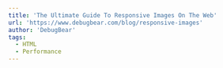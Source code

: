 ```yaml
---
title: 'The Ultimate Guide To Responsive Images On The Web'
url: 'https://www.debugbear.com/blog/responsive-images'
author: 'DebugBear'
tags:
  - HTML
  - Performance
---
```

